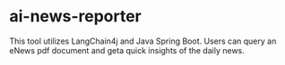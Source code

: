 # ai-news-reporter
This tool utilizes LangChain4j and Java Spring Boot. Users can query an eNews pdf document and geta quick insights of the daily news.
